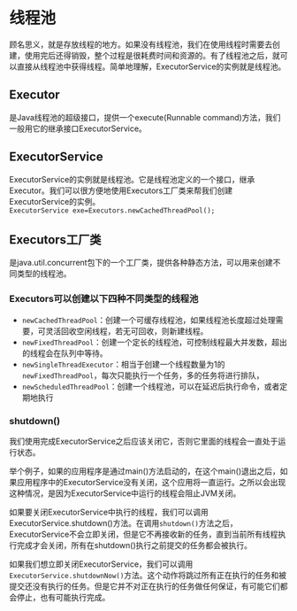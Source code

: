 # 线程池
顾名思义，就是存放线程的地方。如果没有线程池，我们在使用线程时需要去创建，使用完后还得销毁，整个过程是很耗费时间和资源的。有了线程池之后，就可以直接从线程池中获得线程。简单地理解，ExecutorService的实例就是线程池。

## Executor
是Java线程池的超级接口，提供一个execute(Runnable command)方法，我们一般用它的继承接口ExecutorService。

## ExecutorService
ExecutorService的实例就是线程池。它是线程池定义的一个接口，继承Executor。我们可以很方便地使用Executors工厂类来帮我们创建ExecutorService的实例。  
`ExecutorService exe=Executors.newCachedThreadPool();`

## Executors工厂类
是java.util.concurrent包下的一个工厂类，提供各种静态方法，可以用来创建不同类型的线程池。

### Executors可以创建以下四种不同类型的线程池
 - `newCachedThreadPool`：创建一个可缓存线程池，如果线程池长度超过处理需要，可灵活回收空闲线程，若无可回收，则新建线程。
 - `newFixedThreadPool`：创建一个定长的线程池，可控制线程最大并发数，超出的线程会在队列中等待。
 - `newSingleThreadExecutor`：相当于创建一个线程数量为1的`newFixedThreadPool`，每次只能执行一个任务，多的任务将进行排队，
 - `newScheduledThreadPool`：创建一个线程池，可以在延迟后执行命令，或者定期地执行

### shutdown()
我们使用完成ExecutorService之后应该关闭它，否则它里面的线程会一直处于运行状态。  

举个例子，如果的应用程序是通过main()方法启动的，在这个main()退出之后，如果应用程序中的ExecutorService没有关闭，这个应用将一直运行。之所以会出现这种情况，是因为ExecutorService中运行的线程会阻止JVM关闭。

如果要关闭ExecutorService中执行的线程，我们可以调用ExecutorService.shutdown()方法。在调用`shutdown()`方法之后，ExecutorService不会立即关闭，但是它不再接收新的任务，直到当前所有线程执行完成才会关闭，所有在shutdown()执行之前提交的任务都会被执行。

如果我们想立即关闭ExecutorService，我们可以调用`ExecutorService.shutdownNow()`方法。这个动作将跳过所有正在执行的任务和被提交还没有执行的任务。但是它并不对正在执行的任务做任何保证，有可能它们都会停止，也有可能执行完成。
